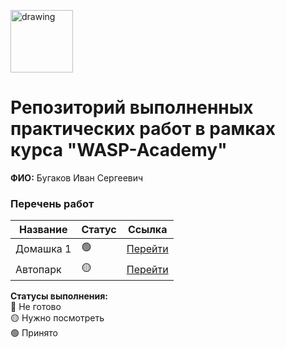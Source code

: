 <a href="https://wasp-academy.com"><img src="https://wasp-academy.com/Resources/wasp-logo.png" alt="drawing" width="100"/></a>
# Репозиторий выполненных практических работ в рамках курса "WASP-Academy"
**ФИО:** Бугаков Иван Сергеевич
 
### Перечень работ

Название          | Статус |Ссылка
------------------|--------|--------
Домашка 1         | 🟢    | <a href="https://github.com/PajiloyLis/WASP_Homework/tree/main/Homework_1">Перейти</a>
Автопарк          | 🟡    | <a href="https://github.com/PajiloyLis/WASP_Homework/tree/main/Autopark">Перейти</a>

**Статусы выполнения:** <br>
🔴 Не готово <br>
🟡 Нужно посмотреть <br>
🟢 Принято <br>
